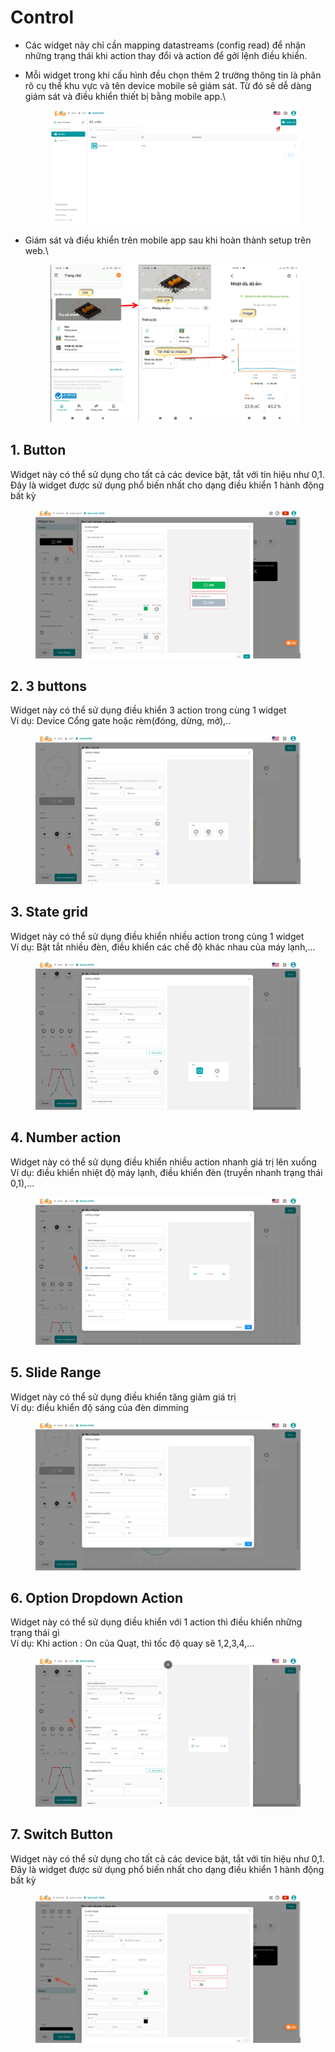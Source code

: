 # Control

* Các widget này chỉ cần mapping datastreams (config read) để nhận những trạng thái khi action thay đổi và action để gởi lệnh điều khiển.
*   Mỗi widget trong khi cấu hình đều chọn thêm 2 trường thông tin là phân rõ cụ thể khu vực và tên device mobile sẽ giám sát. Từ đó sẽ dễ dàng giám sát và điều khiển thiết bị bằng mobile app.\


    <figure><img src="../../../.gitbook/assets/image (19) (1).png" alt=""><figcaption></figcaption></figure>
*   Giám sát và điều khiển trên mobile app sau khi hoàn thành setup trên web.\


    <figure><img src="../../../.gitbook/assets/image (30) (2).png" alt=""><figcaption></figcaption></figure>

## 1. Button

Widget này có thể sử dụng cho tất cả các device bật, tắt với tín hiệu như 0,1. Đây là widget được sử dụng phổ biến nhất cho dạng điều khiển 1 hành động bất kỳ

<figure><img src="../../../.gitbook/assets/image (12) (1).png" alt=""><figcaption></figcaption></figure>

## 2. 3 buttons

Widget này có thể sử dụng điều khiển 3 action trong cùng 1 widget\
Ví dụ: Device Cổng gate hoặc rèm(đóng, dừng, mở),..&#x20;

<figure><img src="../../../.gitbook/assets/image (1) (1) (3).png" alt=""><figcaption></figcaption></figure>

## 3. State grid

Widget này có thể sử dụng điều khiển nhiều action trong cùng 1 widget\
Ví dụ: Bật tắt nhiều đèn, điều khiển các chế độ khác nhau của máy lạnh,...

<figure><img src="../../../.gitbook/assets/image (18) (1).png" alt=""><figcaption></figcaption></figure>

## 4. Number action

Widget này có thể sử dụng điều khiển nhiều action nhanh giá trị lên xuống\
Ví dụ: điều khiển nhiệt độ máy lạnh, điều khiển đèn (truyền nhanh trạng thái 0,1),...

<figure><img src="../../../.gitbook/assets/image (22) (1).png" alt=""><figcaption></figcaption></figure>

## 5. Slide Range

Widget này có thể sử dụng điều khiển tăng giảm giá trị \
Ví dụ: điều khiển độ sáng của đèn dimming

<figure><img src="../../../.gitbook/assets/image (24) (1).png" alt=""><figcaption></figcaption></figure>

## 6. Option Dropdown Action

Widget này có thể sử dụng điều khiển với 1 action thì điều khiển những trạng thái gì\
Ví dụ: Khi action : On của Quạt, thì tốc độ quay sẽ 1,2,3,4,...

<figure><img src="../../../.gitbook/assets/image (4) (1).png" alt=""><figcaption></figcaption></figure>

## 7. Switch Button

Widget này có thể sử dụng cho tất cả các device bật, tắt với tín hiệu như 0,1. Đây là widget được sử dụng phổ biến nhất cho dạng điều khiển 1 hành động bất kỳ

<figure><img src="../../../.gitbook/assets/image (11) (1).png" alt=""><figcaption></figcaption></figure>



